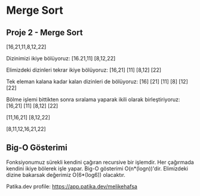 # Merge Sort

## Proje 2 - Merge Sort

[16,21,11,8,12,22]

Dizinimizi ikiye bölüyoruz:
[16.21,11]  [8,12,22]

Elimizdeki dizinleri tekrar ikiye bölüyoruz:
[16,21]  [11]  [8,12]  [22]

Tek eleman kalana kadar kalan dizinleri de bölüyoruz:
[16]  [21]  [11]  [8]  [12]  [22]


Bölme işlemi bittikten sonra sıralama yaparak ikili olarak birleştiriyoruz:
[16,21]  [11]  [8,12]  [22]

[11,16,21] [8,12,22]

[8,11,12,16,21,22]

## Big-O Gösterimi
Fonksiyonumuz sürekli kendini çağıran recursive bir işlemdir. Her çağırmada kendini ikiye bölerek işle yapar. Big-O gösterimi O(n*(logn))'dir. Elimizdeki dizine bakarsak değerimiz O(6*(log6)) olacaktır.

Patika.dev profile: https://app.patika.dev/melikehafsa
